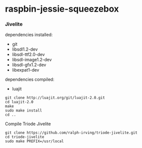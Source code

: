 # raspbin-jessie-squeezebox

### Jivelite
dependencies installed:
* git
* libsdl1.2-dev
* libsdl-ttf2.0-dev
* libsdl-image1.2-dev
* libsdl-gfx1.2-dev
* libexpat1-dev

dependencies compiled:
* luajit
```
git clone http://luajit.org/git/luajit-2.0.git
cd luajit-2.0
make
sudo make install
cd ..
```

Compile Triode Jivelite
```
git clone https://github.com/ralph-irving/triode-jivelite.git
cd triode-jivelite
sudo make PREFIX=/usr/local
```
